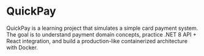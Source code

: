 # QuickPay
QuickPay is a learning project that simulates a simple card payment system. The goal is to understand payment domain concepts, practice .NET 8 API + React integration, and build a production-like containerized architecture with Docker.
